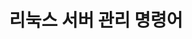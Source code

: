 ---
layout: single
title:  "리눅스 서버 관리 명령어"
categories: Linux
tag: [Linux, Ubuntu, VirtualBox]
toc: true
toc_label: 목차
author_profile: false
---